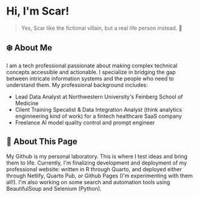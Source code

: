 # Hi, I'm Scar!
> Yes, Scar like the fictional villain, but a real life person instead. 🦁

## ❄️ About Me
I am a tech professional passionate about making complex technical concepts accessible and actionable. I specialize in bridging the gap between intricate information systems and the people who need to understand them. My professional background includes:
* Lead Data Analyst at Northwestern University's Feinberg School of Medicine
* Client Training Specalist & Data Integration Analyst (think analytics enginneering kind of work) for a fintech healthcare SaaS company
* Freelance AI model quality control and prompt engineer

## 🧪 About This Page
My Github is my personal laboratory. This is where I test ideas and bring them to life. Currently, I'm finalizing development and deployment of my professional website: written in R through Quarto, and deployed either through Netlify, Quarto Pub, or Github Pages (I'm experimenting with them all!). I'm also working on some search and automation tools using BeautifulSoup and Selenium (Python).
